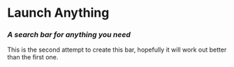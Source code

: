 # Launch Anything
### _A search bar for anything you need_

This is the second attempt to create this bar, hopefully it will work out better than the first one.